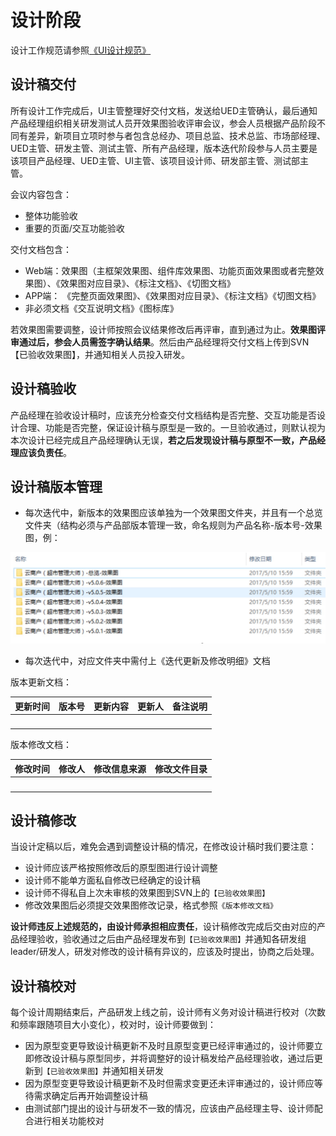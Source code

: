 # 设计阶段
设计工作规范请参照[《UI设计规范》](/standard/ui/README.md)

## 设计稿交付
所有设计工作完成后，UI主管整理好交付文档，发送给UED主管确认，最后通知产品经理组织相关研发测试人员开效果图验收评审会议，参会人员根据产品阶段不同有差异，新项目立项时参与者包含总经办、项目总监、技术总监、市场部经理、UED主管、研发主管、测试主管、所有产品经理，版本迭代阶段参与人员主要是该项目产品经理、UED主管、UI主管、该项目设计师、研发部主管、测试部主管。

会议内容包含：
- 整体功能验收
- 重要的页面/交互功能验收

交付文档包含：
- Web端：效果图（主框架效果图、组件库效果图、功能页面效果图或者完整效果图）、《效果图对应目录》、《标注文档》、《切图文档》
- APP端： 《完整页面效果图》、《效果图对应目录》、《标注文档》《切图文档》
- 非必须文档《交互说明文档》《图标库》

若效果图需要调整，设计师按照会议结果修改后再评审，直到通过为止。**效果图评审通过后，参会人员需签字确认结果**。然后由产品经理将交付文档上传到SVN【已验收效果图】，并通知相关人员投入研发。

## 设计稿验收
产品经理在验收设计稿时，应该充分检查交付文档结构是否完整、交互功能是否设计合理、功能是否完整，保证设计稿与原型是一致的。一旦验收通过，则默认视为本次设计已经完成且产品经理确认无误，**若之后发现设计稿与原型不一致，产品经理应该负责任**。


## 设计稿版本管理
- 每次迭代中，新版本的效果图应该单独为一个效果图文件夹，并且有一个总览文件夹（结构必须与产品部版本管理一致，命名规则为产品名称-版本号-效果图，例：

![Image text](https://raw.githubusercontent.com/Andyczc/ued-norms-images/master/versions.png)

- 每次迭代中，对应文件夹中需付上《迭代更新及修改明细》文档

版本更新文档：

| 更新时间      |    版本号 |    更新内容 |    更新人 |    备注说明 |
| :--------: | :--------:| :--------:| :--------:| :--------:|
|   &nbsp;   |  &nbsp; | &nbsp; | &nbsp; | &nbsp; |

版本修改文档：

| 修改时间      |    修改人 |    修改信息来源 |    修改文件目录 |
| :--------: | :--------:| :--------:| :--------:|
|   &nbsp;   |  &nbsp; | &nbsp; | &nbsp; |


## 设计稿修改
当设计定稿以后，难免会遇到调整设计稿的情况，在修改设计稿时我们要注意：
- 设计师应该严格按照修改后的原型图进行设计调整
- 设计师不能单方面私自修改已经确定的设计稿
- 设计师不得私自上次未审核的效果图到SVN上的`【已验收效果图】`
- 修改效果图后必须提交效果图修改记录，格式参照`《版本修改文档》`

**设计师违反上述规范的，由设计师承担相应责任**，设计稿修改完成后交由对应的产品经理验收，验收通过之后由产品经理发布到`【已验收效果图】`并通知各研发组leader/研发人，研发对修改的设计稿有异议的，应该及时提出，协商之后处理。

## 设计稿校对
每个设计周期结束后，产品研发上线之前，设计师有义务对设计稿进行校对（次数和频率跟随项目大小变化），校对时，设计师要做到：
- 因为原型变更导致设计稿更新不及时且原型变更已经评审通过的，设计师要立即修改设计稿与原型同步，并将调整好的设计稿发给产品经理验收，通过后更新到`【已验收效果图】`并通知相关研发
- 因为原型变更导致设计稿更新不及时但需求变更还未评审通过的，设计师应等待需求确定后再开始调整设计稿
- 由测试部门提出的设计与研发不一致的情况，应该由产品经理主导、设计师配合进行相关功能校对